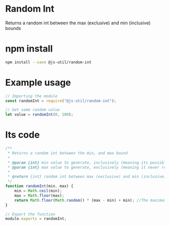 # Random Int

Returns a random int between the max (exclusive) and min (inclusive) bounds

# npm install

```.bash
npm install --save @js-util/random-int
```

# Example usage

```.js
// Importing the module
const randomInt = require("@js-util/random-int");

// Get some random value
let value = randomInt(0, 100);
```

# Its code

```.js
/**
 * Returns a random int between the min, and max bound
 * 
 * @param {int} min value to generate, inclusively (meaning its possible to return min)
 * @param {int} max value to generate, exclusively (meaning it never returns max, unless max == min)
 * 
 * @return {int} random int between max (exclusive) and min (inclusive)
 */
function randomInt(min, max) {
	min = Math.ceil(min);
	max = Math.floor(max);
	return Math.floor(Math.random() * (max - min) + min); //The maximum is exclusive and the minimum is inclusive
}

// Export the function
module.exports = randomInt;
```
